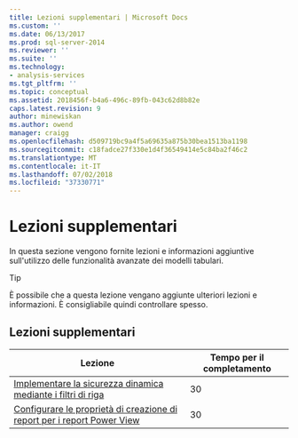 ```yaml
---
title: Lezioni supplementari | Microsoft Docs
ms.custom: ''
ms.date: 06/13/2017
ms.prod: sql-server-2014
ms.reviewer: ''
ms.suite: ''
ms.technology:
- analysis-services
ms.tgt_pltfrm: ''
ms.topic: conceptual
ms.assetid: 2018456f-b4a6-496c-89fb-043c62d8b82e
caps.latest.revision: 9
author: minewiskan
ms.author: owend
manager: craigg
ms.openlocfilehash: d509719bc9a4f5a69635a875b30bea1513ba1198
ms.sourcegitcommit: c18fadce27f330e1d4f36549414e5c84ba2f46c2
ms.translationtype: MT
ms.contentlocale: it-IT
ms.lasthandoff: 07/02/2018
ms.locfileid: "37330771"
---
```

# <a name="supplemental-lessons"></a>Lezioni supplementari
  In questa sezione vengono fornite lezioni e informazioni aggiuntive sull'utilizzo delle funzionalità avanzate dei modelli tabulari.  
  
> [!TIP]  
>  È possibile che a questa lezione vengano aggiunte ulteriori lezioni e informazioni. È consigliabile quindi controllare spesso.  
  
## <a name="supplemental-lessons"></a>Lezioni supplementari  
  
|Lezione|Tempo per il completamento|  
|------------|----------------------|  
|[Implementare la sicurezza dinamica mediante i filtri di riga](../../2014/tutorials/implement-dynamic-security-by-using-row-filters.md)|30|  
|[Configurare le proprietà di creazione di report per i report Power View](../analysis-services/supplemental-lesson-configure-reporting-properties-for-power-view-reports.md)|30|  
  
  
